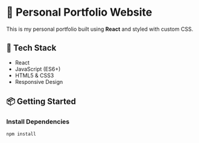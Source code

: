 # 🚀 Personal Portfolio Website

This is my personal portfolio built using **React** and styled with custom CSS.

## 🔧 Tech Stack

- React
- JavaScript (ES6+)
- HTML5 & CSS3
- Responsive Design

## 📦 Getting Started

### Install Dependencies

```bash
npm install
